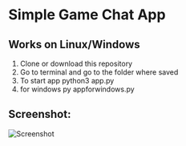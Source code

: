 # Simple Game Chat App
## Works on Linux/Windows
1) Clone or download this repository
2) Go to terminal and go to the folder where saved
3) To start app python3 app.py
4) for windows py appforwindows.py

## Screenshot:
![Screenshot](https://user-images.githubusercontent.com/68425397/162432394-32787426-869d-4f2a-80e3-ae337885b9b8.jpeg)
